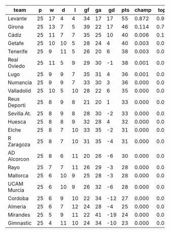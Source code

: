 |     team     | p  | w  | d  | l  | gf | ga | gd  | pts | champ | top2  | top3  | top4  |  5-7  | bot4  | bot3  | bot2  |
|--------------|----|----|----|----|----|----|-----|-----|-------|-------|-------|-------|-------|-------|-------|-------|
| Levante      | 25 | 17 |  4 |  4 | 34 | 17 |  17 |  55 | 0.872 | 0.987 | 0.998 | 0.999 | 0.001 | 0.000 | 0.000 | 0.000|
| Girona       | 25 | 13 |  7 |  5 | 39 | 22 |  17 |  46 | 0.114 | 0.728 | 0.880 | 0.941 | 0.051 | 0.000 | 0.000 | 0.000|
| Cádiz        | 25 | 11 |  7 |  7 | 35 | 25 |  10 |  40 | 0.006 | 0.103 | 0.329 | 0.508 | 0.302 | 0.000 | 0.000 | 0.000|
| Getafe       | 25 | 10 | 10 |  5 | 28 | 24 |   4 |  40 | 0.003 | 0.057 | 0.214 | 0.370 | 0.344 | 0.001 | 0.000 | 0.000|
| Tenerife     | 25 |  9 | 11 |  5 | 26 | 20 |   6 |  38 | 0.003 | 0.042 | 0.164 | 0.292 | 0.344 | 0.002 | 0.001 | 0.000|
| Real Oviedo  | 25 | 11 |  5 |  9 | 29 | 30 |  -1 |  38 | 0.001 | 0.020 | 0.086 | 0.172 | 0.302 | 0.007 | 0.003 | 0.001|
| Lugo         | 25 |  9 |  9 |  7 | 35 | 31 |   4 |  36 | 0.001 | 0.015 | 0.077 | 0.156 | 0.277 | 0.009 | 0.004 | 0.001|
| Numancia     | 25 |  9 |  9 |  7 | 33 | 30 |   3 |  36 | 0.000 | 0.016 | 0.067 | 0.140 | 0.274 | 0.013 | 0.006 | 0.001|
| Valladolid   | 25 | 10 |  5 | 10 | 28 | 22 |   6 |  35 | 0.000 | 0.021 | 0.105 | 0.212 | 0.324 | 0.006 | 0.003 | 0.001|
| Reus Deporti | 25 |  8 |  9 |  8 | 21 | 20 |   1 |  33 | 0.000 | 0.002 | 0.014 | 0.034 | 0.131 | 0.054 | 0.027 | 0.011|
| Sevilla At.  | 25 |  8 |  9 |  8 | 28 | 30 |  -2 |  33 | 0.000 | 0.002 | 0.016 | 0.045 | 0.146 | 0.045 | 0.023 | 0.010|
| Huesca       | 25 |  8 |  8 |  9 | 32 | 28 |   4 |  32 | 0.000 | 0.005 | 0.033 | 0.076 | 0.192 | 0.029 | 0.012 | 0.005|
| Elche        | 25 |  8 |  7 | 10 | 33 | 35 |  -2 |  31 | 0.000 | 0.001 | 0.005 | 0.019 | 0.093 | 0.108 | 0.060 | 0.026|
| R Zaragoza   | 25 |  8 |  7 | 10 | 31 | 35 |  -4 |  31 | 0.000 | 0.001 | 0.007 | 0.016 | 0.078 | 0.118 | 0.067 | 0.028|
| AD Alcorcon  | 25 |  8 |  6 | 11 | 20 | 26 |  -6 |  30 | 0.000 | 0.000 | 0.003 | 0.010 | 0.049 | 0.166 | 0.095 | 0.044|
| Rayo         | 25 |  7 |  7 | 11 | 26 | 29 |  -3 |  28 | 0.000 | 0.000 | 0.002 | 0.005 | 0.027 | 0.254 | 0.158 | 0.081|
| Mallorca     | 25 |  6 | 10 |  9 | 25 | 28 |  -3 |  28 | 0.000 | 0.000 | 0.001 | 0.003 | 0.027 | 0.279 | 0.179 | 0.091|
| UCAM Murcia  | 25 |  6 | 10 |  9 | 26 | 32 |  -6 |  28 | 0.000 | 0.000 | 0.001 | 0.002 | 0.018 | 0.342 | 0.228 | 0.120|
| Cordoba      | 25 |  6 |  9 | 10 | 22 | 34 | -12 |  27 | 0.000 | 0.000 | 0.001 | 0.002 | 0.013 | 0.417 | 0.294 | 0.166|
| Almeria      | 25 |  6 |  7 | 12 | 24 | 28 |  -4 |  25 | 0.000 | 0.000 | 0.000 | 0.001 | 0.007 | 0.521 | 0.391 | 0.247|
| Mirandes     | 25 |  5 |  9 | 11 | 22 | 41 | -19 |  24 | 0.000 | 0.000 | 0.000 | 0.000 | 0.000 | 0.845 | 0.763 | 0.636|
| Gimnastic    | 25 |  4 | 11 | 10 | 24 | 34 | -10 |  23 | 0.000 | 0.000 | 0.000 | 0.000 | 0.001 | 0.785 | 0.687 | 0.530|
